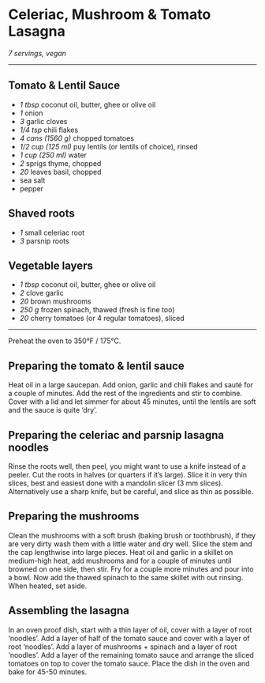 # Celeriac, Mushroom & Tomato Lasagna

*7 servings, vegan*

---

## Tomato & Lentil Sauce
- *1 tbsp* coconut oil, butter, ghee or olive oil
- *1* onion
- *3* garlic cloves
- *1/4 tsp* chili flakes
- *4 cans (1560 g)* chopped tomatoes
- *1/2 cup (125 ml)* puy lentils (or lentils of choice), rinsed
- *1 cup (250 ml)* water
- *2* sprigs thyme, chopped
- *20* leaves basil, chopped
- sea salt 
- pepper

## Shaved roots
- *1* small celeriac root
- *3* parsnip roots

## Vegetable layers
- *1 tbsp* coconut oil, butter, ghee or olive oil
- *2* clove garlic
- *20* brown mushrooms
- *250 g* frozen spinach, thawed (fresh is fine too)
- *20* cherry tomatoes (or 4 regular tomatoes), sliced

---

Preheat the oven to 350°F / 175°C.

## Preparing the tomato & lentil sauce
Heat oil in a large saucepan. Add onion, garlic and chili flakes and sauté for a couple of minutes. Add the rest of the ingredients and stir to combine. Cover with a lid and let simmer for about 45 minutes, until the lentils are soft and the sauce is quite ‘dry’.

## Preparing the celeriac and parsnip lasagna noodles
Rinse the roots well, then peel, you might want to use a knife instead of a peeler. Cut the roots in halves (or quarters if it’s large). Slice it in very thin slices, best and easiest done with a mandolin slicer (3 mm slices). Alternatively use a sharp knife, but be careful, and slice as thin as possible.

## Preparing the mushrooms
Clean the mushrooms with a soft brush (baking brush or toothbrush), if they are very dirty wash them with a little water and dry well. Slice the stem and the cap lengthwise into large pieces. Heat oil and garlic in a skillet on medium-high heat, add mushrooms and for a couple of minutes until browned on one side, then stir. Fry for a couple more minutes and pour into a bowl. Now add the thawed spinach to the same skillet with out rinsing. When heated, set aside.

## Assembling the lasagna
In an oven proof dish, start with a thin layer of oil, cover with a layer of root ‘noodles’. Add a layer of half of the tomato sauce and cover with a layer of root ‘noodles’. Add a layer of mushrooms + spinach and a layer of root ‘noodles’. Add a layer of the remaining tomato sauce and arrange the sliced tomatoes on top to cover the tomato sauce. Place the dish in the oven and bake for 45-50 minutes.
